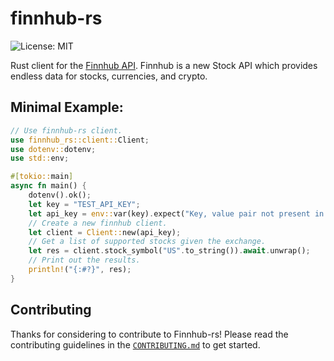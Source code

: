 # finnhub-rs

![License: MIT](https://img.shields.io/badge/License-MIT-red.svg)

Rust client for the [Finnhub API](https://finnhub.io/). Finnhub is a new Stock API which provides endless data for stocks, currencies, and crypto.

## Minimal Example:

```rust
// Use finnhub-rs client.
use finnhub_rs::client::Client;
use dotenv::dotenv;
use std::env;

#[tokio::main]
async fn main() {
    dotenv().ok();
    let key = "TEST_API_KEY";
    let api_key = env::var(key).expect("Key, value pair not present in .env file");
    // Create a new finnhub client.
    let client = Client::new(api_key);
    // Get a list of supported stocks given the exchange.
    let res = client.stock_symbol("US".to_string()).await.unwrap();
    // Print out the results.
    println!("{:#?}", res);
}
```

## Contributing

Thanks for considering to contribute to Finnhub-rs! Please read the contributing guidelines in the [`CONTRIBUTING.md`](https://github.com/henryboisdequin/finnhub-rs/blob/main/CONTRIBUTING.md) to get started.
